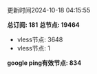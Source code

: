 更新时间2024-10-18 04:15:55

**总订阅: 181**
**总节点: 19464**
- vless节点: 3648
- vless节点: 1

**google ping有效节点: 834**
